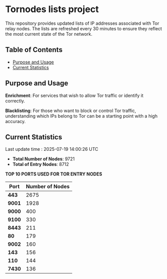 # Tornodes lists project

This repository provides updated lists of IP addresses associated with Tor relay nodes. The lists are refreshed every 30 minutes to ensure they reflect the most current state of the Tor network.

## Table of Contents

- [Purpose and Usage](#purpose-and-usage)
- [Current Statistics](#current-statistics)


## Purpose and Usage

**Enrichment**: For services that wish to allow Tor traffic or identify it correctly.

**Blacklisting**: For those who want to block or control Tor traffic, understanding which IPs belong to Tor can be a starting point with a high accuracy.

## Current Statistics

Last update time : 2025-07-19 14:00:26 UTC

- **Total Number of Nodes**: 9721
- **Total of Entry Nodes**: 8712

**TOP 10 PORTS USED FOR TOR ENTRY NODES**

| **Port** | **Number of Nodes** |
|------|-----------------|
| **443**   | 2675  |
| **9001**   | 1928  |
| **9000**   | 400  |
| **9100**   | 330  |
| **8443**   | 211  |
| **80**   | 179  |
| **9002**   | 160  |
| **143**   | 156  |
| **110**   | 144  |
| **7430**   | 136  |

